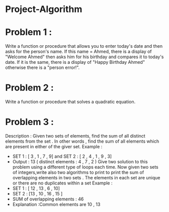 # Project-Algorithm

# Problem 1 :
Write a function or procedure that allows you to enter today's date and then asks for the person's name.
If this name = Ahmed, there is a display of "Welcome Ahmed" then asks him for his birthday and compares it to today's date.
If it is the same, there is a display of "Happy Birthday Ahmed" otherwise there is a "person error!".
# Problem 2 :
Write a function or procedure that solves a quadratic equation.
# Problem 3 :
Description :
Given two sets of elements, find the sum of all distinct elements from the set . In other words , find the sum of all elements which are present in either of the giver set.
Example : 
- SET 1 : [ 3 , 1 , 7 , 9] and SET 2 : [ 2 , 4 , 1 , 9 , 3]
- Output : 13 ( distinct elements : 4 , 7 , 2 )
Give two solution to this problem using a different type of loops each time.
Now given two sets of integers,write also two algorithms to print to print the sum of overlapping elements in two sets . The elements in each set are unique or there are no duplicates within a set 
Example : 
- SET 1 : [ 12 , 13 , 6 , 10]
- SET 2 : [13 , 10 , 16 , 15 ]
- SUM of overlapping elements : 46
- Explanation  :Common elements are 10 , 13
